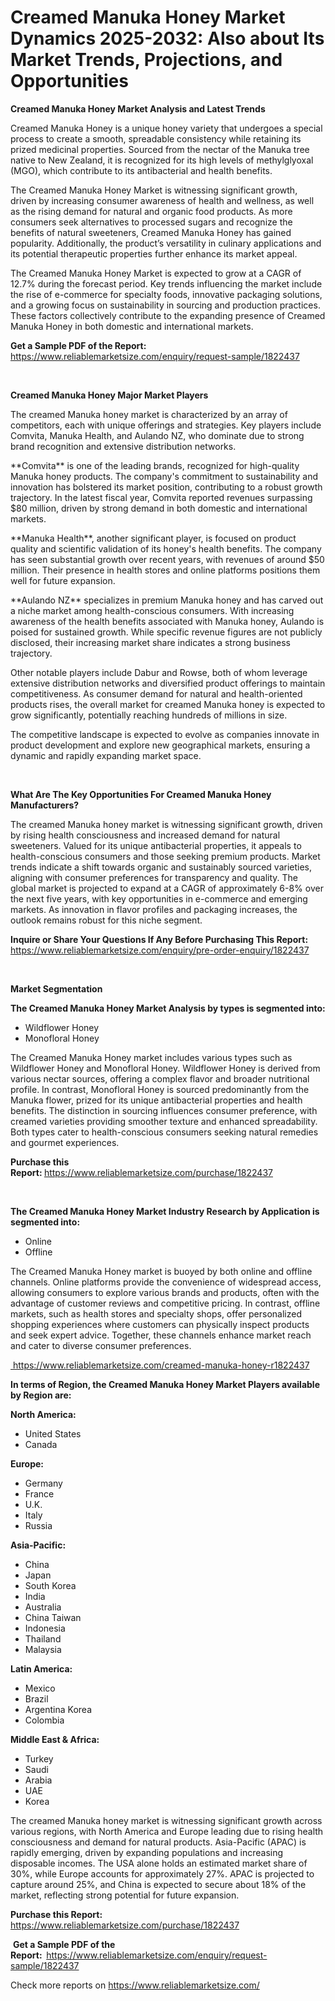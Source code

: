 <p><h1>Creamed Manuka Honey Market Dynamics 2025-2032: Also about Its Market Trends, Projections, and Opportunities</h1></p><p><strong>Creamed Manuka Honey Market Analysis and Latest Trends</strong></p>
<p><p>Creamed Manuka Honey is a unique honey variety that undergoes a special process to create a smooth, spreadable consistency while retaining its prized medicinal properties. Sourced from the nectar of the Manuka tree native to New Zealand, it is recognized for its high levels of methylglyoxal (MGO), which contribute to its antibacterial and health benefits.</p><p>The Creamed Manuka Honey Market is witnessing significant growth, driven by increasing consumer awareness of health and wellness, as well as the rising demand for natural and organic food products. As more consumers seek alternatives to processed sugars and recognize the benefits of natural sweeteners, Creamed Manuka Honey has gained popularity. Additionally, the product’s versatility in culinary applications and its potential therapeutic properties further enhance its market appeal.</p><p>The Creamed Manuka Honey Market is expected to grow at a CAGR of 12.7% during the forecast period. Key trends influencing the market include the rise of e-commerce for specialty foods, innovative packaging solutions, and a growing focus on sustainability in sourcing and production practices. These factors collectively contribute to the expanding presence of Creamed Manuka Honey in both domestic and international markets.</p></p>
<p><strong>Get a Sample PDF of the Report:&nbsp;</strong> <a href="https://www.reliablemarketsize.com/enquiry/request-sample/1822437?utm_campaign=3324&utm_medium=2&utm_source=Github&utm_content=ia&utm_term=04042025&utm_id=creamed-manuka-honey">https://www.reliablemarketsize.com/enquiry/request-sample/1822437</a></p>
<p>&nbsp;</p>
<p><strong>Creamed Manuka Honey Major Market Players</strong></p>
<p><p>The creamed Manuka honey market is characterized by an array of competitors, each with unique offerings and strategies. Key players include Comvita, Manuka Health, and Aulando NZ, who dominate due to strong brand recognition and extensive distribution networks.</p><p>**Comvita** is one of the leading brands, recognized for high-quality Manuka honey products. The company's commitment to sustainability and innovation has bolstered its market position, contributing to a robust growth trajectory. In the latest fiscal year, Comvita reported revenues surpassing $80 million, driven by strong demand in both domestic and international markets.</p><p>**Manuka Health**, another significant player, is focused on product quality and scientific validation of its honey's health benefits. The company has seen substantial growth over recent years, with revenues of around $50 million. Their presence in health stores and online platforms positions them well for future expansion.</p><p>**Aulando NZ** specializes in premium Manuka honey and has carved out a niche market among health-conscious consumers. With increasing awareness of the health benefits associated with Manuka honey, Aulando is poised for sustained growth. While specific revenue figures are not publicly disclosed, their increasing market share indicates a strong business trajectory.</p><p>Other notable players include Dabur and Rowse, both of whom leverage extensive distribution networks and diversified product offerings to maintain competitiveness. As consumer demand for natural and health-oriented products rises, the overall market for creamed Manuka honey is expected to grow significantly, potentially reaching hundreds of millions in size.</p><p>The competitive landscape is expected to evolve as companies innovate in product development and explore new geographical markets, ensuring a dynamic and rapidly expanding market space.</p></p>
<p>&nbsp;</p>
<p><strong>What Are The Key Opportunities For Creamed Manuka Honey Manufacturers?</strong></p>
<p><p>The creamed Manuka honey market is witnessing significant growth, driven by rising health consciousness and increased demand for natural sweeteners. Valued for its unique antibacterial properties, it appeals to health-conscious consumers and those seeking premium products. Market trends indicate a shift towards organic and sustainably sourced varieties, aligning with consumer preferences for transparency and quality. The global market is projected to expand at a CAGR of approximately 6-8% over the next five years, with key opportunities in e-commerce and emerging markets. As innovation in flavor profiles and packaging increases, the outlook remains robust for this niche segment.</p></p>
<p><strong>Inquire or Share Your Questions If Any Before Purchasing This Report:</strong> <a href="https://www.reliablemarketsize.com/enquiry/pre-order-enquiry/1822437?utm_campaign=3324&utm_medium=2&utm_source=Github&utm_content=ia&utm_term=04042025&utm_id=creamed-manuka-honey">https://www.reliablemarketsize.com/enquiry/pre-order-enquiry/1822437</a></p>
<p>&nbsp;</p>
<p><strong>Market Segmentation</strong></p>
<p><strong>The Creamed Manuka Honey Market Analysis by types is segmented into:</strong></p>
<p><ul><li>Wildflower Honey</li><li>Monofloral Honey</li></ul></p>
<p><p>The Creamed Manuka Honey market includes various types such as Wildflower Honey and Monofloral Honey. Wildflower Honey is derived from various nectar sources, offering a complex flavor and broader nutritional profile. In contrast, Monofloral Honey is sourced predominantly from the Manuka flower, prized for its unique antibacterial properties and health benefits. The distinction in sourcing influences consumer preference, with creamed varieties providing smoother texture and enhanced spreadability. Both types cater to health-conscious consumers seeking natural remedies and gourmet experiences.</p></p>
<p><strong>Purchase this Report:&nbsp;</strong><a href="https://www.reliablemarketsize.com/purchase/1822437?utm_campaign=3324&utm_medium=2&utm_source=Github&utm_content=ia&utm_term=04042025&utm_id=creamed-manuka-honey">https://www.reliablemarketsize.com/purchase/1822437</a></p>
<p>&nbsp;</p>
<p><strong>The Creamed Manuka Honey Market Industry Research by Application is segmented into:</strong></p>
<p><ul><li>Online</li><li>Offline</li></ul></p>
<p><p>The Creamed Manuka Honey market is buoyed by both online and offline channels. Online platforms provide the convenience of widespread access, allowing consumers to explore various brands and products, often with the advantage of customer reviews and competitive pricing. In contrast, offline markets, such as health stores and specialty shops, offer personalized shopping experiences where customers can physically inspect products and seek expert advice. Together, these channels enhance market reach and cater to diverse consumer preferences.</p></p>
<p><a href="https://www.reliablemarketsize.com/creamed-manuka-honey-r1822437?utm_campaign=3324&utm_medium=2&utm_source=Github&utm_content=ia&utm_term=04042025&utm_id=creamed-manuka-honey">&nbsp;https://www.reliablemarketsize.com/creamed-manuka-honey-r1822437</a></p>
<p><strong>In terms of Region, the Creamed Manuka Honey Market Players available by Region are:</strong></p>
<p>
    <p> <strong> North America: </strong>
        <ul>
            <li>United States</li>
            <li>Canada</li>
        </ul>
        </p> 
    <p> <strong> Europe: </strong>
        <ul>
            <li>Germany</li>
            <li>France</li>
            <li>U.K.</li>
            <li>Italy</li>
            <li>Russia</li>
        </ul>
        </p> 
    <p> <strong> Asia-Pacific: </strong>
        <ul>
            <li>China</li>
            <li>Japan</li>
            <li>South Korea</li>
            <li>India</li>
            <li>Australia</li>
            <li>China Taiwan</li>
            <li>Indonesia</li>
            <li>Thailand</li>
            <li>Malaysia</li>
        </ul>
        </p> 
    <p> <strong> Latin America: </strong>
        <ul>
            <li>Mexico</li>
            <li>Brazil</li>
            <li>Argentina Korea</li>
            <li>Colombia</li>
        </ul>
        </p> 
    <p> <strong> Middle East & Africa: </strong>
        <ul>
            <li>Turkey</li>
            <li>Saudi</li>
            <li>Arabia</li>
            <li>UAE</li>
            <li>Korea</li>
        </ul>
    </p>
    </p>
<p><p>The creamed Manuka honey market is witnessing significant growth across various regions, with North America and Europe leading due to rising health consciousness and demand for natural products. Asia-Pacific (APAC) is rapidly emerging, driven by expanding populations and increasing disposable incomes. The USA alone holds an estimated market share of 30%, while Europe accounts for approximately 27%. APAC is projected to capture around 25%, and China is expected to secure about 18% of the market, reflecting strong potential for future expansion.</p></p>
<p><strong>Purchase this Report: </strong><a href="https://www.reliablemarketsize.com/purchase/1822437?utm_campaign=3324&utm_medium=2&utm_source=Github&utm_content=ia&utm_term=04042025&utm_id=creamed-manuka-honey">https://www.reliablemarketsize.com/purchase/1822437</a></p>
<p>&nbsp;<strong>Get a Sample PDF of the Report:&nbsp;&nbsp;</strong><a href="https://www.reliablemarketsize.com/enquiry/request-sample/1822437?utm_campaign=3324&utm_medium=2&utm_source=Github&utm_content=ia&utm_term=04042025&utm_id=creamed-manuka-honey">https://www.reliablemarketsize.com/enquiry/request-sample/1822437</a></p>
<p><strong></strong></p>
<p>Check more reports on <a href="https://www.reliablemarketsize.com/?utm_campaign=3324&utm_medium=2&utm_source=Github&utm_content=ia&utm_term=04042025&utm_id=creamed-manuka-honey">https://www.reliablemarketsize.com/</a></p>